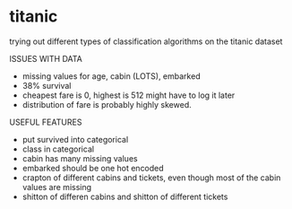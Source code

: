 # titanic
trying out different types of classification algorithms on the titanic dataset

ISSUES WITH DATA
* missing values for age, cabin (LOTS), embarked
* 38% survival
* cheapest fare is 0, highest is 512 might have to log it later
* distribution of fare is probably highly skewed.



USEFUL FEATURES
* put survived into categorical
* class in categorical
* cabin has many missing values
* embarked should be one hot encoded
* crapton of different cabins and tickets, even though most of the cabin values are missing
* shitton of differen cabins and shitton of different tickets